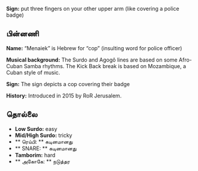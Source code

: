 **Sign:** put three fingers on your other upper arm (like covering a police
badge)

## பின்னணி

**Name:** “Menaiek” is Hebrew for “cop” (insulting word for police officer)

**Musical background:** The Surdo and Agogô lines are based on some Afro-Cuban
Samba rhythms. The Kick Back break is based on Mozambique, a Cuban style of
music.

**Sign:** The sign depicts a cop covering their badge

**History:** Introduced in 2015 by RoR Jerusalem.

## தொல்லை

* **Low Surdo:** easy
* **Mid/High Surdo:** tricky
* ** ரெய்பி: ** கடினமானது
* ** SNARE: ** கடினமானது
* **Tamborim:** hard
* ** அகோகே: ** நடுத்தர
